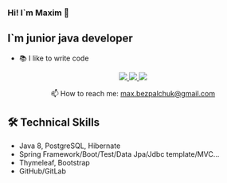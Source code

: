 ### Hi! I`m Maxim 👋
## I`m junior java developer
- :books: I like to write code
<p align='center'>
<a href="https://www.linkedin.com/in/maxim-bezpalchuk-7a1508202/">
  <img "height=150" src="https://img.shields.io/badge/LinkedIn-0077B5?style=for-the-badge&logo=linkedin&logoColor=white"/>
</a>
<a href="https://t.me/Maksimgrom">
  <img "height=150" src="https://img.shields.io/badge/Telegram-2CA5E0?style=for-the-badge&logo=telegram&logoColor=white"/>
</a>
<a href="https://vk.com/maksimgrom">
  <img "height=150" src="https://img.shields.io/badge/вконтакте-%232E87FB.svg?&style=for-the-badge&logo=vk&logoColor=white"/>
</a>
</p>
<p align='center'>
   📫 How to reach me: <a href='mailto:max.bezpalchuk@gmail.com'>max.bezpalchuk@gmail.com</a>
</p>

## 🛠 Technical Skills
* Java 8, PostgreSQL, Hibernate
* Spring Framework/Boot/Test/Data Jpa/Jdbc template/MVC...
* Thymeleaf, Bootstrap
* GitHub/GitLab
